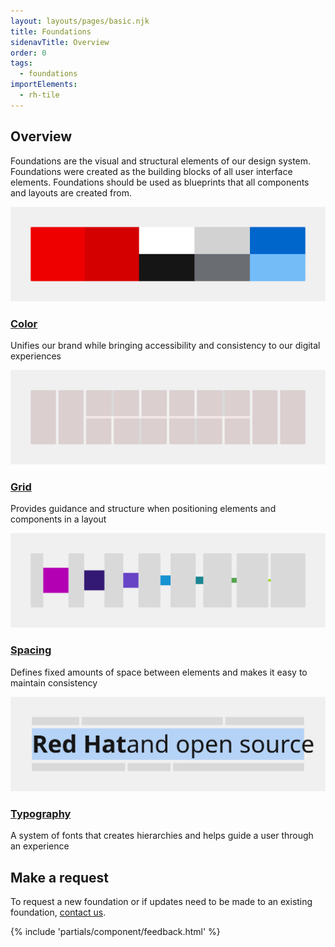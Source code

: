 ```yaml
---
layout: layouts/pages/basic.njk
title: Foundations
sidenavTitle: Overview
order: 0
tags:
  - foundations
importElements:
  - rh-tile
---
```


<link rel="stylesheet" href="/assets/packages/@rhds/elements/elements/rh-tile/rh-tile-lightdom.css">

<section aria-labelledby="overview">

  ## Overview

  Foundations are the visual and structural elements of our design system. Foundations were created as the building blocks of all user interface elements. Foundations should be used as blueprints that all components and layouts are created from.

  <div class="grid sm-two-columns">
    <rh-tile>
      <uxdot-example variant="full" no-border slot="image">
        <img src="/assets/foundations/color.svg" alt="Color">
      </uxdot-example>
      <h3 slot="headline"><a href="../foundations/color">Color</a></h3>
      <p>Unifies our brand while bringing accessibility and consistency to our digital experiences</p>
    </rh-tile>
    <rh-tile>
      <uxdot-example variant="full" no-border slot="image">
        <img src="/assets/foundations/grid.svg" alt="Grid">
      </uxdot-example>
      <h3 slot="headline"><a href="../foundations/grid">Grid</a></h3>
      <p>Provides guidance and structure when positioning elements and components in a layout</p>
    </rh-tile>
    <rh-tile>
      <uxdot-example variant="full" no-border slot="image">
        <img src="/assets/foundations/spacing.svg" alt="Spacing">
      </uxdot-example>
      <h3 slot="headline"><a href="../foundations/spacing">Spacing</a></h3>
      <p>Defines fixed amounts of space between elements and makes it easy to maintain consistency</p>
    </rh-tile>
    <rh-tile>
      <uxdot-example variant="full" no-border slot="image">
        <img src="/assets/foundations/typography.svg" alt="Typography">
      </uxdot-example>
      <h3 slot="headline"><a href="../foundations/typography">Typography</a></h3>
      <p>A system of fonts that creates hierarchies and helps guide a user through an experience</p>
    </rh-tile>
  </div>
</section>

## Make a request

To request a new foundation or if updates need to be made to an existing foundation, [contact us](mailto:digital-design-system@redhat.com).

{% include 'partials/component/feedback.html' %}
